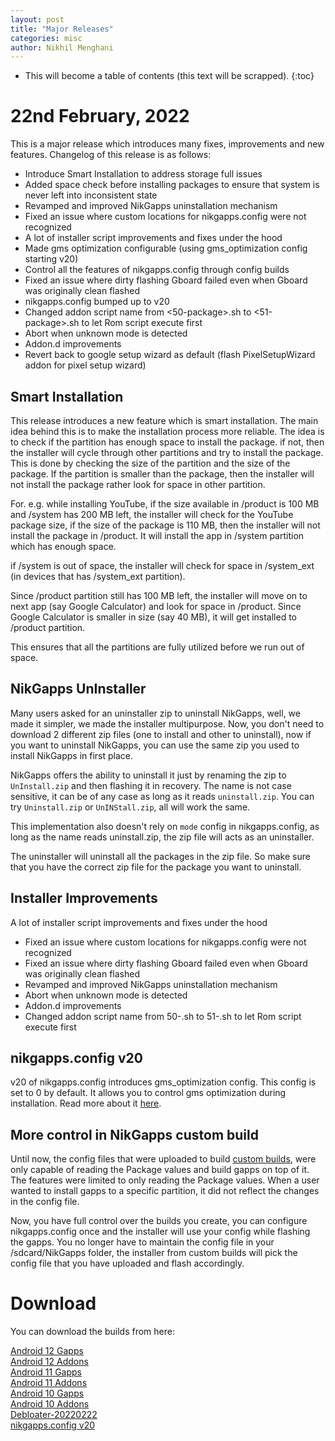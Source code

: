 ```yaml
---
layout: post
title: "Major Releases"
categories: misc
author: Nikhil Menghani
---
```


* This will become a table of contents (this text will be scrapped).
{:toc}

# 22nd February, 2022

This is a major release which introduces many fixes, improvements and new features. 
Changelog of this release is as follows:

- Introduce Smart Installation to address storage full issues
- Added space check before installing packages to ensure that system is never left into inconsistent state
- Revamped and improved NikGapps uninstallation mechanism
- Fixed an issue where custom locations for nikgapps.config were not recognized
- A lot of installer script improvements and fixes under the hood
- Made gms optimization configurable (using gms_optimization config starting v20)
- Control all the features of nikgapps.config through config builds
- Fixed an issue where dirty flashing Gboard failed even when Gboard was originally clean flashed
- nikgapps.config bumped up to v20
- Changed addon script name from <50-package>.sh to <51-package>.sh to let Rom script execute first
- Abort when unknown mode is detected
- Addon.d improvements
- Revert back to google setup wizard as default (flash PixelSetupWizard addon for pixel setup wizard)

## Smart Installation

This release introduces a new feature which is smart installation. The main idea behind this is to make the installation process more reliable. The idea is to check if the partition has enough space to install the package. if not, then the installer will cycle through other partitions and try to install the package. This is done by checking the size of the partition and the size of the package. If the partition is smaller than the package, then the installer will not install the package rather look for space in other partition.

For. e.g. while installing YouTube, if the size available in /product is 100 MB and /system has 200 MB left, the installer will check for the YouTube package size, if the size of the package is 110 MB, then the installer will not install the package in /product. It will install the app in /system partition which has enough space.

if /system is out of space, the installer will check for space in /system_ext (in devices that has /system_ext partition).

Since /product partition still has 100 MB left, the installer will move on to next app (say Google Calculator) and look for space in /product. Since Google Calculator is smaller in size (say 40 MB), it will get installed to /product partition.

This ensures that all the partitions are fully utilized before we run out of space.

## NikGapps UnInstaller

Many users asked for an uninstaller zip to uninstall NikGapps, well, we made it simpler, we made the installer multipurpose. Now, you don't need to download 2 different zip files (one to install and other to uninstall), now if you want to uninstall NikGapps, you can use the same zip you used to install NikGapps in first place.

NikGapps offers the ability to uninstall it just by renaming the zip to `UnInstall.zip` and then flashing it in recovery.
The name is not case sensitive, it can be of any case as long as it reads `uninstall.zip`. You can try `Uninstall.zip` or `UnINStall.zip`, all will work the same.

This implementation also doesn't rely on `mode` config in nikgapps.config, as long as the name reads uninstall.zip, the zip file will acts as an uninstaller. 

The uninstaller will uninstall all the packages in the zip file. So make sure that you have the correct zip file for the package you want to uninstall.

## Installer Improvements

A lot of installer script improvements and fixes under the hood

- Fixed an issue where custom locations for nikgapps.config were not recognized
- Fixed an issue where dirty flashing Gboard failed even when Gboard was originally clean flashed
- Revamped and improved NikGapps uninstallation mechanism
- Abort when unknown mode is detected
- Addon.d improvements
- Changed addon script name from 50-<package>.sh to 51-<package>.sh to let Rom script execute first

## nikgapps.config v20

v20 of nikgapps.config introduces gms_optimization config. This config is set to 0 by default. It allows you to control gms optimization during installation. Read more about it [here](https://nikgapps.com/misc/2022/02/22/NikGapps-Config.html#how-to-configure-nikgappsconfig-and-enable-gms-optimization).

## More control in NikGapps custom build

Until now, the config files that were uploaded to build [custom builds](https://github.com/nikgapps/config), were only capable of reading the Package values and build gapps on top of it. The features were limited to only reading the Package values. When a user wanted to install gapps to a specific partition, it did not reflect the changes in the config file. 

Now, you have full control over the builds you create, you can configure nikgapps.config once and the installer will use your config while flashing the gapps. You no longer have to maintain the config file in your /sdcard/NikGapps folder, the installer from custom builds will pick the config file that you have uploaded and flash accordingly.

# Download

You can download the builds from here:


[Android 12 Gapps](https://sourceforge.net/projects/nikgapps/files/Releases/NikGapps-S/22-Feb-2022/)  
[Android 12 Addons](https://sourceforge.net/projects/nikgapps/files/Releases/Addons-S/22-Feb-2022/)  
[Android 11 Gapps](https://sourceforge.net/projects/nikgapps/files/Releases/NikGapps-R/22-Feb-2022/)  
[Android 11 Addons](https://sourceforge.net/projects/nikgapps/files/Releases/Addons-R/22-Feb-2022/)  
[Android 10 Gapps](https://sourceforge.net/projects/nikgapps/files/Releases/NikGapps-Q/22-Feb-2022/)  
[Android 10 Addons](https://sourceforge.net/projects/nikgapps/files/Releases/Addons-Q/22-Feb-2022/)  
[Debloater-20220222](https://sourceforge.net/projects/nikgapps/files/Releases/Debloater/22-Feb-2022/)  
[nikgapps.config v20](https://sourceforge.net/projects/nikgapps/files/Releases/Config/nikgapps-config/v20/)
